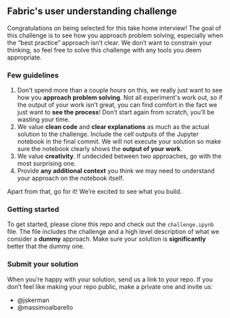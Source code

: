 ## Fabric's user understanding challenge

Congratulations on being selected for this take home interview! The goal of this challenge is to see how you approach problem solving, especially when the “best practice” approach isn’t clear. We don’t want to constrain your thinking, so feel free to solve this challenge with any tools you deem appropriate.

### Few guidelines

1. Don’t spend more than a couple hours on this, we really just want to see how you **approach problem solving**. Not all experiment's work out, so if the output of your work isn’t great, you can find comfort in the fact we just want to **see the process**! Don’t start again from scratch, you’ll be wasting your time.
2. We value **clean code** and **clear explanations** as much as the actual solution to the challenge. Include the cell outputs of the Jupyter notebook in the final commit. We will not execute your solution so make sure the notebook clearly shows the **output of your work**.
3. We value **creativity**. If undecided between two approaches, go with the most surprising one.
4. Provide **any additional context** you think we may need to understand your approach on the notebook itself.

Apart from that, go for it! We’re excited to see what you build.

### Getting started

To get started, please clone this repo and check out the `challenge.ipynb` file. The file includes the challenge and a high level description of what we consider a **dummy** approach. Make sure your solution is **significantly** better that the dummy one.

### Submit your solution

When you’re happy with your solution, send us a link to your repo. If you don’t feel like making your repo public, make a private one and invite us:

- @jskerman
- @massimoalbarello
